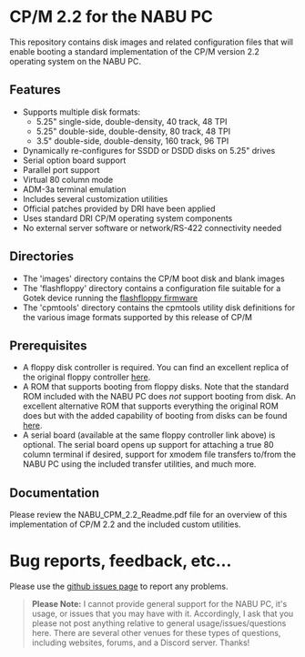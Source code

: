 # CP/M 2.2 for the NABU PC

This repository contains disk images and related configuration files that will enable booting a standard implementation of the CP/M version 2.2 operating system on the NABU PC.

 
## Features

* Supports multiple disk formats:
	- 5.25" single-side, double-density, 40 track, 48 TPI
	- 5.25" double-side, double-density, 80 track, 48 TPI
	- 3.5" double-side, double-density, 160 track, 96 TPI
* Dynamically re-configures for SSDD or DSDD disks on 5.25" drives
* Serial option board support
* Parallel port support
* Virtual 80 column mode
* ADM-3a terminal emulation
* Includes several customization utilities
* Official patches provided by DRI have been applied
* Uses standard DRI CP/M operating system components
* No external server software or network/RS-422 connectivity needed

 
## Directories

* The 'images' directory contains the CP/M boot disk and blank images
* The 'flashfloppy' directory contains a configuration file suitable for a Gotek device running the [flashfloppy firmware](https://github.com/keirf/flashfloppy)
* The 'cpmtools' directory contains the cpmtools utility disk definitions for the various image formats supported by this release of CP/M

 
## Prerequisites

- A floppy disk controller is required. You can find an excellent replica of the original floppy controller [here](https://klyball.com/nabu-page).
- A ROM that supports booting from floppy disks. Note that the standard ROM included with the NABU PC does *not* support booting from disk. An excellent alternative ROM that supports everything the original ROM does but with the added capability of booting from disks can be found [here](https://github.com/labomb/NABU_PC_Stuff/tree/master/ROM-version-14-patched).
- A serial board (available at the same floppy controller link above) is optional. The serial board opens up support for attaching a true 80 column terminal if desired, support for xmodem file transfers to/from the NABU PC using the included transfer utilities, and much more.

 
## Documentation

Please review the NABU_CPM_2.2_Readme.pdf file for an overview of this implementation of CP/M 2.2 and the included custom utilities.

 
# Bug reports, feedback, etc...

Please use the [github issues page](https://github.com/labomb/NABU_PC_CPM_2.2/issues) to report any problems.

>**Please Note:**
 I cannot provide general support for the NABU PC, it's usage, or issues that you may have with it. Accordingly, I ask that you please not post anything relative to general usage/issues/questions here. There are several other venues for these types of questions, including websites, forums, and a Discord server. Thanks!
 
